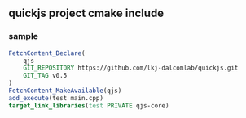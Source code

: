 ## quickjs project cmake include
### sample
``` cmake
FetchContent_Declare(  
    qjs  
    GIT_REPOSITORY https://github.com/lkj-dalcomlab/quickjs.git  
    GIT_TAG v0.5  
)  
FetchContent_MakeAvailable(qjs)
add_execute(test main.cpp)
target_link_libraries(test PRIVATE qjs-core)
```